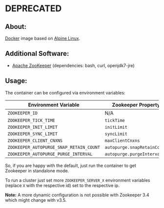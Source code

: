 # DEPRECATED

## About:

[Docker](http://www.docker.com/) image based on [Alpine Linux](https://hub.docker.com/_/alpine/).

## Additional Software:

* [Apache ZooKeeper](http://zookeeper.apache.org/) (dependencies: bash, curl, openjdk7-jre)

## Usage:

The container can be configured via environment variables:

| Environment Variable | Zookeeper Property | Default |
| -------------------- | ------------------ | --------|
| ```ZOOKEEPER_ID``` | N/A | ```1``` |
| ```ZOOKEEPER_TICK_TIME``` | ```tickTime``` | ```2000``` |
| ```ZOOKEEPER_INIT_LIMIT``` | ```initLimit``` | ```10``` |
| ```ZOOKEEPER_SYNC_LIMIT``` | ```syncLimit``` | ```5``` |
| ```ZOOKEEPER_CLIENT_CNXNS``` | ```maxClientCnxns``` | ```60``` |
| ```ZOOKEEPER_AUTOPURGE_SNAP_RETAIN_COUNT``` | ```autopurge.snapRetainCount``` | ```3``` |
| ```ZOOKEEPER_AUTOPURGE_PURGE_INTERVAL``` | ```autopurge.purgeInterval``` | ```0``` |

So, if you are happy with the default, just run the container to get Zookeeper in standalone mode.

To run a cluster just set more ```ZOOKEEPER_SERVER_X``` environment variables (replace ```X``` with the respective id) set to the respective ip.

**Note:** A more dynamic configuration is not possible with Zookeeper 3.4 which might change with v3.5.

